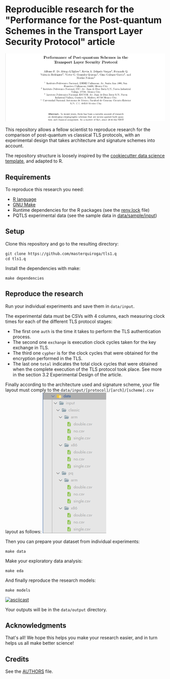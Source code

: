 # Reproducible research for the "Performance for the Post-quantum Schemes in the Transport Layer Security Protocol" article

![PQTLS article](./assets/img/article.png)

This repository allows a fellow scientist to reproduce research for the comparison of post-quantum vs classical TLS protocols, with an experimental design that takes architecture and signature schemes into account.

The repository structure is loosely inspired by the [cookiecutter data science template](https://drivendata.github.io/cookiecutter-data-science/#directory-structure), and adapted to R.

## Requirements

To reproduce this research you need:
- [R language](https://cloud.r-project.org/)
- [GNU Make](https://www.gnu.org/software/make/)
- Runtime dependencies for the R packages (see the [renv.lock](./renv.lock) file)
- PQTLS experimental data (see the sample data in [data/sample/input](./data/sample/input))

## Setup

Clone this repository and go to the resulting directory:
```
git clone https://github.com/masterquiroga/tls1.q
cd tls1.q
```

Install the dependencies with make:
```
make dependencies
```

## Reproduce the research

Run your individual experiments and save them in `data/input`. 

The experimental data must be CSVs with 4 columns, each measuring clock times for each of the different TLS protocol stages:
- The first one `auth` is the time it takes to perform the TLS authentication process. 
- The second one `exchange` is execution clock cycles taken for the key exchange in TLS. 
- The third one `cypher` is for the clock cycles that were obtained for the encryption performed in the TLS. 
- The last one `total` indicates the total clock cycles that were obtained when the complete execution of the TLS protocol took place.
See more in the section 3.2 Experimental Design of the article.

Finally according to the architecture used and signature scheme, your file layout must comply to the `data/input/[protocol]/[arch]/[scheme].csv` layout as follows:
![PQTLS experiments layout](./assets/img/experiments.png)

Then you can prepare your dataset from individual experiments:
```
make data
```

Make your exploratory data analysis:
```
make eda
```

And finally reproduce the research models:
```
make models
```
[![asciicast](https://asciinema.org/a/hjEvTnDsgXQ6QatSsiNuwRysX.svg)](https://asciinema.org/a/hjEvTnDsgXQ6QatSsiNuwRysX)

Your outputs will be in the `data/output` directory.

## Acknowledgments

That's all! We hope this helps you make your research easier, and in turn helps us all make better science!

## Credits
See the [AUTHORS](./AUTHORS) file.
